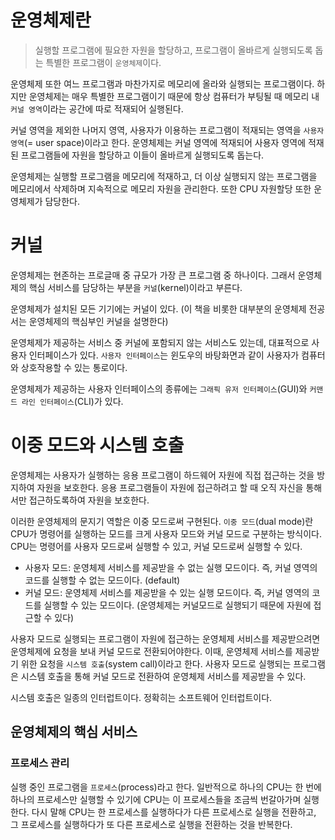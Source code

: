 # 운영체제란 

> 실행할 프로그램에 필요한 자원을 할당하고, 프로그램이 올바르게 실행되도록 돕는 특별한 프로그램이 `운영체제`이다. 


운영체제 또한 여느 프로그램과 마찬가지로 메모리에 올라와 실행되는 프로그램이다.
하지만 운영체제는 매우 특별한 프로그램이기 때문에 항상 컴퓨터가 부팅될 때 메모리 내 `커널 영역`이라는 공간에 따로 적재되어 실행된다.

커널 영역을 제외한 나머지 영역, 사용자가 이용하는 프로그램이 적재되는 영역을 `사용자 영역`(= user space)이라고 한다. 
운영체제는 커널 영역에 적재되어 사용자 영역에 적재된 프로그램들에 자원을 할당하고 이들이 올바르게 실행되도록 돕는다. 

운영체제는 실행할 프로그램을 메모리에 적재하고, 더 이상 실행되지 않는 프로그램을 메모리에서 삭제하며 지속적으로 메모리 자원을 관리한다. 
또한 CPU 자원할당 또한 운영체제가 담당한다.


# 커널 
운영체제는 현존하는 프로글매 중 규모가 가장 큰 프로그램 중 하나이다. 
그래서 운영체제의 핵심 서비스를 담당하는 부분을 `커널`(kernel)이라고 부른다.

운영체제가 설치된 모든 기기에는 커널이 있다.
(이 책을 비롯한 대부분의 운영체제 전공서는 운영체제의 핵심부인 커널을 설명한다)

운영체제가 제공하는 서비스 중 커널에 포함되지 않는 서비스도 있는데, 대표적으로 사용자 인터페이스가 있다. 
`사용자 인터페이스`는 윈도우의 바탕화면과 같이 사용자가 컴퓨터와 상호작용할 수 있는 통로이다.

운영체제가 제공하는 사용자 인터페이스의 종류에는 `그래픽 유저 인터페이스`(GUI)와 `커맨드 라인 인터페이스`(CLI)가 있다.

# 이중 모드와 시스템 호출 

운영체제는 사용자가 실행하는 응용 프로그램이 하드웨어 자원에 직접 접근하는 것을 방지하여 자원을 보호한다. 
응용 프로그램들이 자원에 접근하려고 할 때 오직 자신을 통해서만 접근하도록하여 자원을 보호한다. 

이러한 운영체제의 문지기 역할은 이중 모드로써 구현된다. 
`이중 모드`(dual mode)란 CPU가 명령어를 실행하는 모드를 크게 사용자 모드와 커널 모드로 구분하는 방식이다. 
CPU는 명령어를 사용자 모드로써 실행할 수 있고, 커널 모드로써 실행할 수 있다. 

* 사용자 모드: 운영체제 서비스를 제공받을 수 없는 실행 모드이다.  즉, 커널 영역의 코드를 실행할 수 없는 모드이다. (default) 
* 커널 모드: 운영체제 서비스를 제공받을 수 있는 실행 모드이다. 즉, 커널 영역의 코드를 실행할 수 있는 모드이다. (운영체제는 커널모드로 실행되기 때문에 자원에 접근할 수 있다)

사용자 모드로 실행되는 프로그램이 자원에 접근하는 운영체제 서비스를 제공받으려면 운영체제에 요청을 보내 커널 모드로 전환되어야한다.
이때, 운영체제 서비스를 제공받기 위한 요청을 `시스템 호출`(system call)이라고 한다. 사용자 모드로 실행되는 프로그램은 시스템 호출을 통해 커널 모드로 전환하여 운영체제 서비스를 제공받을 수 있다.

시스템 호출은 일종의 인터럽트이다. 정확히는 소프트웨어 인터럽트이다.

## 운영체제의 핵심 서비스 

### 프로세스 관리
실행 중인 프로그램을 `프로세스`(process)라고 한다.
일반적으로 하나의 CPU는 한 번에 하나의 프로세스만 실행할 수 있기에 CPU는 이 프로세스들을 조금씩 번갈아가며 실행한다. 
다시 말해 CPU는 한 프로세스를 실행하다가 다른 프로세스로 실행을 전환하고, 그 프로세스를 실행하다가 또 다른 프로세스로 실행을 전환하는 것을 반복한다. 
